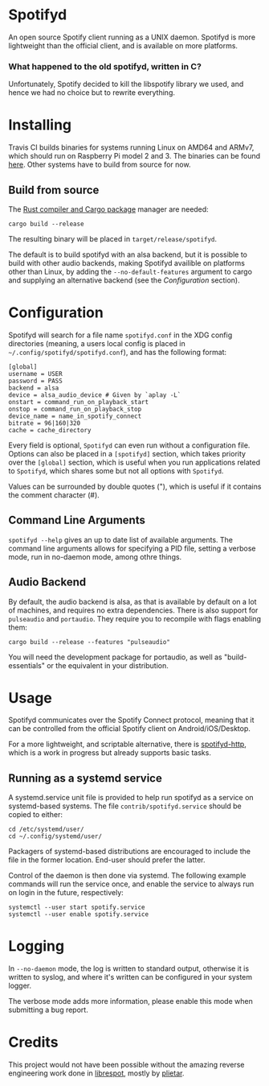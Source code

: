 # Spotifyd
An open source Spotify client running as a UNIX daemon. Spotifyd is more
lightweight than the official client, and is available on more platforms.

### What happened to the old spotifyd, written in C?
Unfortunately, Spotify decided to kill the libspotify library we used, and
hence we had no choice but to rewrite everything.

# Installing
Travis CI builds binaries for systems running Linux on AMD64 and ARMv7, which
should run on Raspberry Pi model 2 and 3. The binaries can be found
[here](https://github.com/Spotifyd/spotifyd/releases/latest). Other systems
have to build from source for now.

## Build from source
The [Rust compiler and Cargo package](https://www.rust-lang.org/en-US/)
 manager are needed:
```
cargo build --release
```
The resulting binary will be placed in `target/release/spotifyd`.

The default is to build spotifyd with an alsa backend, but it is possible
to build with other audio backends, making Spotifyd availible on platforms
other than Linux, by adding the `--no-default-features` argument to cargo
and supplying an alternative backend (see the _Configuration_ section).

# Configuration
Spotifyd will search for a file name `spotifyd.conf` in the XDG config
directories (meaning, a users local config is placed in
`~/.config/spotifyd/spotifyd.conf`), and has the following format:
```
[global]
username = USER
password = PASS
backend = alsa
device = alsa_audio_device # Given by `aplay -L`
onstart = command_run_on_playback_start
onstop = command_run_on_playback_stop
device_name = name_in_spotify_connect
bitrate = 96|160|320
cache = cache_directory
```
Every field is optional, `Spotifyd` can even run without a configuration file.
Options can also be placed in a `[spotifyd]` section, which takes priority over
the `[global]` section, which is useful when you run applications related to
`Spotifyd`, which shares some but not all options with `Spotifyd`.

Values can be surrounded by double quotes ("), which is useful if it contains
the comment character (#).

## Command Line Arguments
`spotifyd --help` gives an up to date list of available arguments. The command
line arguments allows for specifying a PID file, setting a verbose mode, run in
no-daemon mode, among othre things.

## Audio Backend
By default, the audio backend is alsa, as that is available by default on a lot
of machines, and requires no extra dependencies. There is also support for
`pulseaudio` and `portaudio`. They require you to recompile with flags enabling
them:
```
cargo build --release --features "pulseaudio"
```
You will need the development package for portaudio, as well
as "build-essentials" or the equivalent in your distribution.

# Usage
Spotifyd communicates over the Spotify Connect protocol, meaning that it can be
controlled from the official Spotify client on Android/iOS/Desktop.

For a more lightweight, and scriptable alternative, there is
[spotifyd-http](https://github.com/Spotifyd/spotifyd-http), which is a work in
progress but already supports basic tasks.

## Running as a systemd service

A systemd.service unit file is provided to help run spotifyd as a service on
systemd-based systems. The file `contrib/spotifyd.service` should be copied to
either:

    cd /etc/systemd/user/
    cd ~/.config/systemd/user/

Packagers of systemd-based distributions are encouraged to include the file in
the former location. End-user should prefer the latter.

Control of the daemon is then done via systemd. The following example commands
will run the service once, and enable the service to always run on login in the
future, respectively:

    systemctl --user start spotify.service
    systemctl --user enable spotify.service

# Logging
In `--no-daemon` mode, the log is written to standard output, otherwise it is
written to syslog, and where it's written can be configured in your system
logger.

The verbose mode adds more information, please enable this mode when submitting
a bug report.

# Credits
This project would not have been possible without the amazing reverse
engineering work done in [librespot](https://github.com/plietar/librespot),
mostly by [plietar](https://github.com/plietar).
